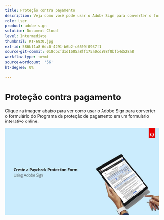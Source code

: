 ```yaml
---
title: Proteção contra pagamento
description: Veja como você pode usar o Adobe Sign para converter o formulário do Programa de proteção de pagamento em um formulário interativo online
role: User
product: adobe sign
solution: Document Cloud
level: Intermediate
thumbnail: KT-6820.jpg
exl-id: 586bf1a8-6dc0-4293-b6b2-c6509f0937f1
source-git-commit: 018cbcfd1d1605a8ff175a0cda98f0bfb4d528a8
workflow-type: tm+mt
source-wordcount: '56'
ht-degree: 0%

---
```


# Proteção contra pagamento

Clique na imagem abaixo para ver como usar o Adobe Sign para converter o formulário do Programa de proteção de pagamento em um formulário interativo online.

[![Passagem Interativa da Captura de Pagamento](../assets/Paycheck.jpg)](https://acrobatusers.com/paycheck-protection-program-resource-hub/walkthrough/)
